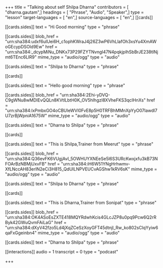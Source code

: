 +++
title = "Talking about self Shilpa Dharna"
contributors = [ "dharna.gautam",]
headings = [ "Phrase", "Audio", "Speaker",]
type = "lesson"
target-languages = [ "en",]
source-languages = [ "en",]
[[cards]]

[[cards.sides]]
text = "Hi Good morning"
type = "phrase"

[[cards.sides]]
blob_href = "urn:sha384:udxf6uIUei6H_c1ophKWraJ4j26Z3wP6VhLlafOh3xsYu4XmAWoGEcypDSOld9Ew"
href = "urn:sha384:_dcypMiNu_DNKx73P29FZYTNvngI47N4pqkjplhSbBrJE238tINjmt6TEnc6LlR9"
mime_type = "audio/ogg"
type = "audio"

[[cards.sides]]
text = "Shilpa to Dharna"
type = "phrase"

[[cards]]

[[cards.sides]]
text = "Hello good morning"
type = "phrase"

[[cards.sides]]
blob_href = "urn:sha384:2Ehi-yDVQ-C9gWNu8wMDIEvQQLn8KVtlLbtH0K_OV5hIhgzI8XVheFKS3qcIHnXs"
href = "urn:sha384:lxPmbxGO4oCBUIeWVI0FvE8p5H0TRFBhMMnXpYyO07lawdl7U7zrBjWpniA1675W"
mime_type = "audio/ogg"
type = "audio"

[[cards.sides]]
text = "Dharna to Shilpa"
type = "phrase"

[[cards]]

[[cards.sides]]
text = "This is Shilpa,Trainer from Meerut"
type = "phrase"

[[cards.sides]]
blob_href = "urn:sha384:Q36evFK6VUgjAvI_5OWHUYXNEeSe5l6S3URcKwxjxfu3kB73NFOArBzNBMjUxvFB"
href = "urn:sha384:iH6W51YNgHrhwmv-XfLNccAH83erIN2eCi3H815_QdUILNPVEUCvAGShw1kRV6sK"
mime_type = "audio/ogg"
type = "audio"

[[cards.sides]]
text = "Shilpa to Dharna"
type = "phrase"

[[cards]]

[[cards.sides]]
text = "This is Dharna,Trainer from Sonipat"
type = "phrase"

[[cards.sides]]
blob_href = "urn:sha384:OK4ASoEsZXTE418MQYRdwhKcis4GLcJZP8u0pq9Pcw6Q2rRByk42GWuQvmFAiLaG"
href = "urn:sha384:dXyV42fzo5Ld4jXqZCeSzXoyGFT45dtnjl_Rw_ko802sClqYyiw6qaFxGgeinbn4"
mime_type = "audio/ogg"
type = "audio"

[[cards.sides]]
text = "Dharna to Shilpa"
type = "phrase"

[[interactions]]
audio = 1
transcript = 0
type = "podcast"

+++
